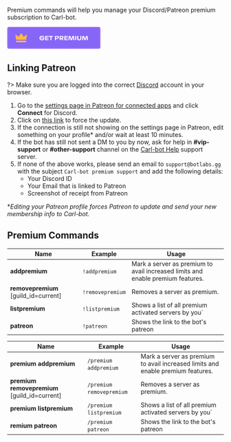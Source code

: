 Premium commands will help you manage your Discord/Patreon premium subscription to Carl-bot.

[![Premium Button](_images/premium_button.png)](https://carl.gg/get-premium)

## Linking Patreon

?> Make sure you are logged into the correct [Discord](https://discordapp.com) account in your browser.

1. Go to the [settings page in Patreon for connected apps](https://www.patreon.com/settings/apps) and click **Connect** for Discord.
2. Click on [this link](https://carl.gg/api/v1/oauth/gotopatreon) to force the update.
3. If the connection is still not showing on the settings page in Patreon, edit something on your profile\* and/or wait at least 10 minutes.
4. If the bot has still not sent a DM to you by now, ask for help in **#vip-support** or **#other-support** channel on the [Carl-bot Help](https://discord.com/invite/carlbot) support server.
5. If none of the above works, please send an email to `support@botlabs.gg` with the subject `Carl-bot premium support` and add the following details:
   - Your Discord ID
   - Your Email that is linked to Patreon
   - Screenshot of receipt from Patreon

\*_Editing your Patreon profile forces Patreon to update and send your new membership info to Carl-bot._

## Premium Commands

<!-- tabs:start -->

<!-- tab:Prefix Commands -->

| Name                                 | Example          | Usage                                                                           |
| ------------------------------------ | ---------------- | ------------------------------------------------------------------------------- |
| **addpremium**                       | `!addpremium`    | Mark a server as premium to avail increased limits and enable premium features. |
| **removepremium** [guild_id=current] | `!removepremium` | Removes a server as premium.                                                    |
| **listpremium**                      | `!listpremium`   | Shows a list of all premium activated servers by you`                           |
| **patreon**                          | `!patreon`       | Shows the link to the bot's patreon                                             |

<!-- tab:Slash Commands -->

| Name                                         | Example                  | Usage                                                                           |
| -------------------------------------------- | ------------------------ | ------------------------------------------------------------------------------- |
| **premium addpremium**                       | `/premium addpremium`    | Mark a server as premium to avail increased limits and enable premium features. |
| **premium removepremium** [guild_id=current] | `/premium removepremium` | Removes a server as premium.                                                    |
| **premium listpremium**                      | `/premium listpremium`   | Shows a list of all premium activated servers by you`                           |
| **remium patreon**                           | `/premium patreon`       | Shows the link to the bot's patreon                                             |

<!-- tabs:end -->
